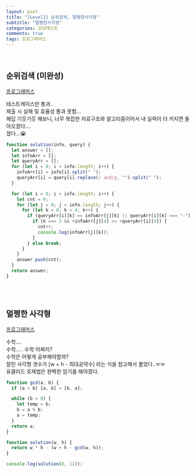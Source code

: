 ```yaml
---
layout: post
title: "[Level2] 순위검색, 멀쩡한사각형"
subtitle: "멀쩡한사각형"
categories: 코딩테스트
comments: true
tags: 프로그래머스
---
```



<br>

## 순위검색 (미완성)

[프로그래머스](https://programmers.co.kr/learn/courses/30/lessons/72412) <br>

테스트케이스만 통과..<br>
제출 시 실패 및 효율성 통과 못함...<br>
해답 기웃기웃 해보니, 너무 복잡한 자료구조와 알고리즘이어서 내 실력이 더 커지면 돌아오겠다....<br>
졌다...😭<br>


```js
function solution(info, query) {
  let answer = [];
  let infoArr = [];
  let queryArr = [];
  for (let i = 0; i < info.length; i++) {
    infoArr[i] = info[i].split(" ");
    queryArr[i] = query[i].replace(/ and/g, "").split(" ");
  }

  for (let i = 0; i < info.length; i++) {
    let cnt = 0;
    for (let j = 0; j < info.length; j++) {
      for (let k = 0; k < 4; k++) {
        if (queryArr[i][k] == infoArr[j][k] || queryArr[i][k] === "-") {
          if (k === 3 && +infoArr[j][4] >= +queryArr[i][4]) {
            cnt++;
            console.log(infoArr[j][k]);
          }
        } else break;
      }
    }
    answer.push(cnt);
  }
  return answer;
}
```

<br><br>

## 멀쩡한 사각형

[프로그래머스](https://programmers.co.kr/learn/courses/30/lessons/62048) <br>

수학....<br>
수학..... 수학 어쩌지?<br>
수학은 어떻게 공부해야할까?<br>
잘린 사각형 갯수가 [w + h - 최대공약수] 라는 식을 참고해서 풀었다..ㅠㅠ<br>
유클리드 호제법은 완벽한 암기를 해야겠다.<br>


```js
function gcd(a, b) {
  if (a < b) [a, b] = [b, a];

  while (b > 0) {
    let temp = b;
    b = a % b;
    a = temp;
  }
  return a;
}

function solution(w, h) {
  return w * h - (w + h - gcd(w, h));
}

console.log(solution(8, 12));
```